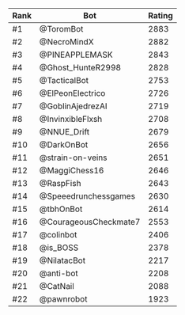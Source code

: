Rank|Bot|Rating
---|---|---
#1|@ToromBot|2883
#2|@NecroMindX|2882
#3|@PINEAPPLEMASK|2843
#4|@Ghost_HunteR2998|2828
#5|@TacticalBot|2753
#6|@ElPeonElectrico|2726
#7|@GoblinAjedrezAI|2719
#8|@InvinxibleFlxsh|2708
#9|@NNUE_Drift|2679
#10|@DarkOnBot|2656
#11|@strain-on-veins|2651
#12|@MaggiChess16|2646
#13|@RaspFish|2643
#14|@Speeedrunchessgames|2630
#15|@tbhOnBot|2614
#16|@CourageousCheckmate7|2553
#17|@colinbot|2406
#18|@is_BOSS|2378
#19|@NilatacBot|2217
#20|@anti-bot|2208
#21|@CatNail|2088
#22|@pawnrobot|1923
